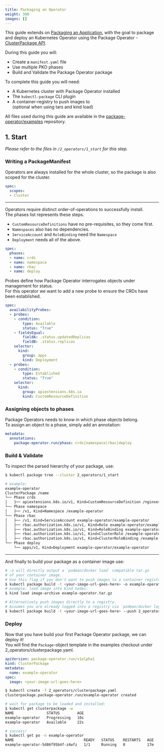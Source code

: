 ```yaml
---
title: Packaging an Operator
weight: 300
images: []
---
```


This guide extends on [Packaging an Application](/docs/guides/packaging-an-application/),
with the goal to package and deploy an Kubernetes Operator using the Package
Operator - [ClusterPackage API](/docs/getting_started/api-reference/#clusterpackage).

During this guide you will:

* Create a `manifest.yaml` file
* Use multiple PKO phases
* Build and Validate the Package Operator package

To complete this guide you will need:

* A Kubernetes cluster with Package Operator installed
* The `kubectl-package` CLI plugin
* A container-registry to push images to\
(optional when using tars and kind load)

All files used during this guide are available in the
[package-operator/examples](https://github.com/package-operator/examples) repository.

## 1. Start

_Please refer to the files in `/2_operators/1_start` for this step._

### Writing a PackageManifest

Operators are always installed for the whole cluster, so the package is also
scoped for the cluster.

```yaml
spec:
  scopes:
  - Cluster
```

---

Operators require distinct order-of-operations to successfully install.\
The phases list represents these steps.

* `CustomResourceDefinitions` have no pre-requisites, so they come first.
* `Namespaces` also has no dependencies.
* `ServiceAccount` and `RoleBinding` need the `Namespace`
* `Deployment` needs all of the above.

```yaml
spec:
  phases:
  - name: crds
  - name: namespace
  - name: rbac
  - name: deploy
```

Probes define how Package Operator interrogates objects under management for status.\
For this operator we want to add a new probe to ensure the CRDs have been established.

```yaml
spec:
  availabilityProbes:
  - probes:
    - condition:
        type: Available
        status: "True"
    - fieldsEqual:
        fieldA: .status.updatedReplicas
        fieldB: .status.replicas
    selector:
      kind:
        group: apps
        kind: Deployment
  - probes:
    - condition:
        type: Established
        status: "True"
    selector:
      kind:
        group: apiextensions.k8s.io
        kind: CustomResourceDefinition
```

### Assigning objects to phases

Package Operators needs to know in which phase objects belong.\
To assign an object to a phase, simply add an annotation:

```yaml
metadata:
  annotations:
    package-operator.run/phase: crds|namespace|rbac|deploy
```

### Build & Validate

To inspect the parsed hierarchy of your package, use:

```sh
$ kubectl package tree --cluster 2_operators/1_start

# example:
example-operator
ClusterPackage /name
└── Phase crds
│   ├── apiextensions.k8s.io/v1, Kind=CustomResourceDefinition /nginxes.example.thetechnick.ninja
└── Phase namespace
│   ├── /v1, Kind=Namespace /example-operator
└── Phase rbac
│   ├── /v1, Kind=ServiceAccount example-operator/example-operator
│   ├── rbac.authorization.k8s.io/v1, Kind=Role example-operator/example-operator
│   ├── rbac.authorization.k8s.io/v1, Kind=RoleBinding example-operator/example-operator
│   ├── rbac.authorization.k8s.io/v1, Kind=ClusterRole /example-operator
│   ├── rbac.authorization.k8s.io/v1, Kind=ClusterRoleBinding /example-operator
└── Phase deploy
    └── apps/v1, Kind=Deployment example-operator/example-operator
```

---
And finally to build your package as a container image use:

```sh
# -o will directly output a `podman/docker load` compatible tar.gz
# of your container image.
# Use this flag if you don't want to push images to a container registry.
$ kubectl package build -t <your-image-url-goes-here> -o example-operator.tar.gz 2_operators/1_start
# example: load image into kind nodes:
$ kind load image-archive example-operator.tar.gz

# Alternatively push images directly to a registry.
# Assumes you are already logged into a registry via `podman/docker login`
$ kubectl package build -t <your-image-url-goes-here> --push 2_operators/1_start
```

### Deploy

Now that you have build your first Package Operator package, we can deploy it!\
You will find the `Package`-object template in the examples checkout under 2_operators/clusterpackage.yaml.

```yaml
apiVersion: package-operator.run/v1alpha1
kind: ClusterPackage
metadata:
  name: example-operator
spec:
  image: <your-image-url-goes-here>
```

```sh
$ kubectl create -f 2_operators/clusterpackage.yaml
clusterpackage.package-operator.run/example-operator created

# wait for package to be loaded and installed:
$ kubectl get clusterpackage -w
NAME               STATUS        AGE
example-operator   Progressing   10s
example-operator   Available     22s

# success!
$ kubectl get po -n example-operator
NAME                                READY   STATUS    RESTARTS   AGE
example-operator-5d86f95b4f-z4wfz   1/1     Running   0          17m
```
